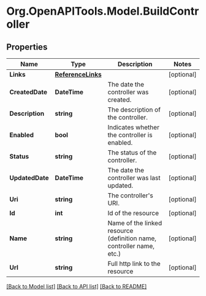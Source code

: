 # Org.OpenAPITools.Model.BuildController

## Properties

Name | Type | Description | Notes
------------ | ------------- | ------------- | -------------
**Links** | [**ReferenceLinks**](ReferenceLinks.md) |  | [optional] 
**CreatedDate** | **DateTime** | The date the controller was created. | [optional] 
**Description** | **string** | The description of the controller. | [optional] 
**Enabled** | **bool** | Indicates whether the controller is enabled. | [optional] 
**Status** | **string** | The status of the controller. | [optional] 
**UpdatedDate** | **DateTime** | The date the controller was last updated. | [optional] 
**Uri** | **string** | The controller&#39;s URI. | [optional] 
**Id** | **int** | Id of the resource | [optional] 
**Name** | **string** | Name of the linked resource (definition name, controller name, etc.) | [optional] 
**Url** | **string** | Full http link to the resource | [optional] 

[[Back to Model list]](../README.md#documentation-for-models) [[Back to API list]](../README.md#documentation-for-api-endpoints) [[Back to README]](../README.md)

